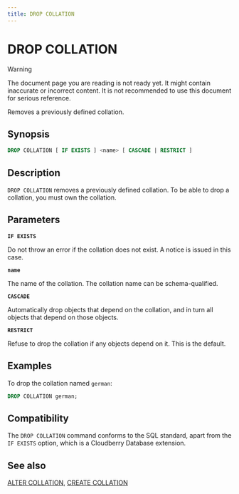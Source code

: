 ```yaml
---
title: DROP COLLATION
---
```


# DROP COLLATION

> [!WARNING]
> The document page you are reading is not ready yet. It might contain inaccurate or incorrect content. It is not recommended to use this document for serious reference.

Removes a previously defined collation.

## Synopsis

```sql
DROP COLLATION [ IF EXISTS ] <name> [ CASCADE | RESTRICT ]
```

## Description

`DROP COLLATION` removes a previously defined collation. To be able to drop a collation, you must own the collation.

## Parameters

**`IF EXISTS`**

Do not throw an error if the collation does not exist. A notice is issued in this case.

**`name`**

The name of the collation. The collation name can be schema-qualified.

**`CASCADE`**

Automatically drop objects that depend on the collation, and in turn all objects that depend on those objects.

**`RESTRICT`**

Refuse to drop the collation if any objects depend on it. This is the default.

## Examples

To drop the collation named `german`:

```sql
DROP COLLATION german;
```

## Compatibility

The `DROP COLLATION` command conforms to the SQL standard, apart from the `IF EXISTS` option, which is a Cloudberry Database extension.

## See also

[ALTER COLLATION](/docs/sql-stmts/sql-stmt-alter-collation.md), [CREATE COLLATION](/docs/sql-stmts/sql-stmt-create-collation.md)
